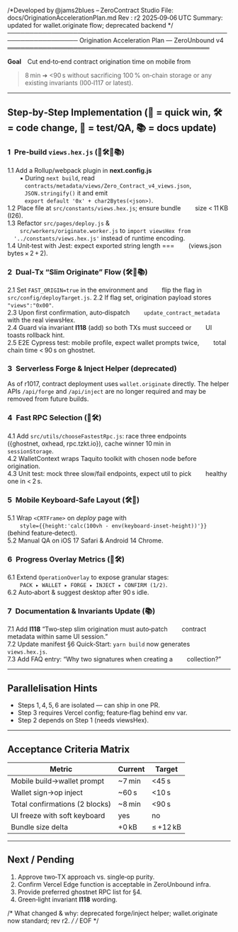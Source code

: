 /*Developed by @jams2blues – ZeroContract Studio
  File: docs/OriginationAccelerationPlan.md
  Rev : r2    2025‑09‑06 UTC
  Summary: updated for wallet.originate flow; deprecated backend */
──────────────────────────────────────────────────────────────────
Origination Acceleration Plan — ZeroUnbound v4
══════════════════════════════════════════════

**Goal** Cut end‑to‑end contract origination time on mobile from
>8 min ➜ <90 s without sacrificing 100 % on‑chain storage or any
existing invariants (I00‑I117 or latest).

------------------------------------------------------------------
Step‑by‑Step Implementation (💎 = quick win, 🛠 = code change,
🧪 = test/QA, 📚 = docs update)
------------------------------------------------------------------

### 1 Pre‑build `views.hex.js` (💎🛠🧪📚)
1.1 Add a Rollup/webpack plugin in **next.config.js**  
  ▪ During `next build`, read  
    `contracts/metadata/views/Zero_Contract_v4_views.json`,  
    `JSON.stringify()` it and emit  
    `export default '0x' + char2Bytes(<json>)`.  
1.2 Place file at `src/constants/views.hex.js`; ensure bundle
  size < 11 KB (I26).  
1.3 Refactor `src/pages/deploy.js` &  
  `src/workers/originate.worker.js` to `import viewsHex from
  '../constants/views.hex.js'` instead of runtime encoding.  
1.4 Unit‑test with Jest: expect exported string length ===
  (views.json bytes × 2 + 2).  

### 2 Dual‑Tx “Slim Originate” Flow (🛠🧪📚)
2.1 Set `FAST_ORIGIN=true` in the environment and
  flip the flag in `src/config/deployTarget.js`.
2.2 If flag set, origination payload stores `"views":"0x00"`.  
2.3 Upon first confirmation, auto‑dispatch
  `update_contract_metadata` with the real viewsHex.  
2.4 Guard via invariant **I118** (add) so both TXs must succeed or
  UI toasts rollback hint.  
2.5 E2E Cypress test: mobile profile, expect wallet prompts twice,
  total chain time < 90 s on ghostnet.  

### 3 Serverless Forge & Inject Helper (deprecated)
As of r1017, contract deployment uses `wallet.originate` directly.
The helper APIs `/api/forge` and `/api/inject` are no longer required
and may be removed from future builds.

### 4 Fast RPC Selection (💎🛠)
4.1 Add `src/utils/chooseFastestRpc.js`: race three endpoints
  ({ghostnet, oxhead, rpc.tzkt.io}), cache winner 10 min in
  `sessionStorage`.  
4.2 WalletContext wraps Taquito toolkit with chosen node before
  origination.  
4.3 Unit test: mock three slow/fail endpoints, expect util to pick
  healthy one in < 2 s.  

### 5 Mobile Keyboard‑Safe Layout (🛠🧪)
5.1 Wrap `<CRTFrame>` on *deploy* page with  
  `style={{height:'calc(100vh - env(keyboard-inset-height))'}}`
  (behind feature‑detect).  
5.2 Manual QA on iOS 17 Safari & Android 14 Chrome.  

### 6 Progress Overlay Metrics (💎🛠)
6.1 Extend `OperationOverlay` to expose granular stages:  
  `PACK ▸ WALLET ▸ FORGE ▸ INJECT ▸ CONFIRM (1/2)`.  
6.2 Auto‑abort & suggest desktop after 90 s idle.  

### 7 Documentation & Invariants Update (📚)
7.1 Add **I118** “Two‑step slim origination must auto‑patch
  contract metadata within same UI session.”  
7.2 Update manifest §6 Quick‑Start: `yarn build` now generates
  `views.hex.js`.  
7.3 Add FAQ entry: “Why two signatures when creating a
  collection?”  

------------------------------------------------------------------
Parallelisation Hints
------------------------------------------------------------------
* Steps 1, 4, 5, 6 are isolated — can ship in one PR.  
* Step 3 requires Vercel config; feature‑flag behind env var.  
* Step 2 depends on Step 1 (needs viewsHex).  

------------------------------------------------------------------
Acceptance Criteria Matrix
------------------------------------------------------------------
| Metric                         | Current | Target |
|--------------------------------|---------|--------|
| Mobile build→wallet prompt     | ~7 min  | <45 s |
| Wallet sign→op inject          | ~60 s   | <10 s |
| Total confirmations (2 blocks) | ~8 min  | <90 s |
| UI freeze with soft keyboard   | yes     | no    |
| Bundle size delta              | +0 kB   | ≤ +12 kB |

------------------------------------------------------------------
Next / Pending
------------------------------------------------------------------
1. Approve two‑TX approach vs. single‑op purity.  
2. Confirm Vercel Edge function is acceptable in ZeroUnbound infra.  
3. Provide preferred ghostnet RPC list for §4.  
4. Green‑light invariant **I118** wording.

/* What changed & why: deprecated forge/inject helper; wallet.originate now standard; rev r2. */
/* EOF */